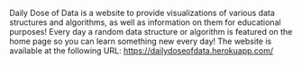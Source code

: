 Daily Dose of Data is a website to provide visualizations of various data structures and algorithms, as well as information on them for educational purposes! Every day a random data structure or algorithm is featured on the home page so you can learn something new every day! The website is available at the following URL: 
https://dailydoseofdata.herokuapp.com/
